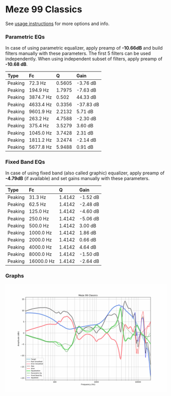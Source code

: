 # Meze 99 Classics
See [usage instructions](https://github.com/jaakkopasanen/AutoEq#usage) for more options and info.

### Parametric EQs
In case of using parametric equalizer, apply preamp of **-10.66dB** and build filters manually
with these parameters. The first 5 filters can be used independently.
When using independent subset of filters, apply preamp of **-10.68 dB**.

| Type    | Fc        |      Q | Gain      |
|:--------|:----------|:-------|:----------|
| Peaking | 72.3 Hz   | 0.5605 | -3.76 dB  |
| Peaking | 194.9 Hz  | 1.7975 | -7.63 dB  |
| Peaking | 3874.7 Hz | 0.502  | 44.33 dB  |
| Peaking | 4633.4 Hz | 0.3356 | -37.83 dB |
| Peaking | 9601.9 Hz | 2.2132 | 5.71 dB   |
| Peaking | 263.2 Hz  | 4.7588 | -2.30 dB  |
| Peaking | 375.4 Hz  | 3.5279 | 3.60 dB   |
| Peaking | 1045.0 Hz | 3.7428 | 2.31 dB   |
| Peaking | 1811.2 Hz | 3.2474 | -2.14 dB  |
| Peaking | 5677.8 Hz | 5.9488 | 0.91 dB   |

### Fixed Band EQs
In case of using fixed band (also called graphic) equalizer, apply preamp of **-4.79dB**
(if available) and set gains manually with these parameters.

| Type    | Fc         |      Q | Gain     |
|:--------|:-----------|:-------|:---------|
| Peaking | 31.3 Hz    | 1.4142 | -1.52 dB |
| Peaking | 62.5 Hz    | 1.4142 | -2.48 dB |
| Peaking | 125.0 Hz   | 1.4142 | -4.60 dB |
| Peaking | 250.0 Hz   | 1.4142 | -5.06 dB |
| Peaking | 500.0 Hz   | 1.4142 | 3.00 dB  |
| Peaking | 1000.0 Hz  | 1.4142 | 1.86 dB  |
| Peaking | 2000.0 Hz  | 1.4142 | 0.66 dB  |
| Peaking | 4000.0 Hz  | 1.4142 | 4.64 dB  |
| Peaking | 8000.0 Hz  | 1.4142 | -1.50 dB |
| Peaking | 16000.0 Hz | 1.4142 | -2.64 dB |

### Graphs
![](./Meze%2099%20Classics.png)